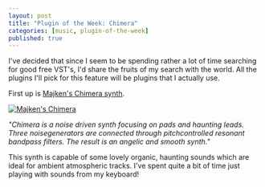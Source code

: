 ```yaml
---
layout: post
title: "Plugin of the Week: Chimera"
categories: [music, plugin-of-the-week]
published: true
---
```


I've decided that since I seem to be spending rather a lot of time searching for good free VST's, I'd share the fruits of my search with the world.  All the plugins I'll pick for this feature will be plugins that I actually use.

First up is [Majken's Chimera synth][chimeralink].

[![Majken's Chimera][chimeraimage]][chimeralink]

*"Chimera is a noise driven synth focusing on pads and haunting leads. Three noisegenerators are connected through pitchcontrolled resonant bandpass filters. The result is an angelic and smooth synth."*

This synth is capable of some lovely organic, haunting sounds which are ideal for ambient atmospheric tracks. I've spent quite a bit of time just playing with sounds from my keyboard!

[chimeralink]: http://www.majken.se/index.php?option=com_content&task=view&id=3&Itemid=9
[chimeraimage]: /images/chimera.png "Majken's Chimera"
